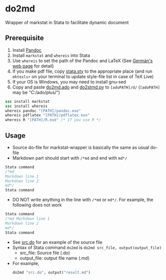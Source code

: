 # do2md
Wrapper of markstat in Stata to facilitate dynamic document

## Prerequisite

1. Install [Pandoc](https://github.com/jgm/pandoc)
2. Install `markstat` and `whereis` into Stata
3. Use `whereis` to set the path of the Pandoc and LaTeX (See [Germán's web page](https://data.princeton.edu/stata/markdown/gettingStarted) for detail)
4. If you make pdf file, copy [stata.sty](https://github.com/Takahiro-Toriyabe/markstat-wrapper/blob/master/docs/stata.sty) to the appropriate place (and run `mktexlsr` on your terminal to update style-file list in case of TeX Live)
5. If your OS is Windows, you may need to install gnu-sed
6. Copy and paste [do2md.ado](https://github.com/Takahiro-Toriyabe/markstat-wrapper/blob/master/ado/do2md.ado) and [do2stmd.py](https://github.com/Takahiro-Toriyabe/markstat-wrapper/blob/master/python/do2stmd.py) to `[adoPATH]/d/` (`[adoPATH]` may be "C:/ado/plus/")

```Stata
ssc install markstat
ssc install whereis
whereis pandoc "[PATH]/pandoc.exe"
whereis pdflatex "[PATH]/pdflatex.exe"
whereis R "[PATH]/R.exe" /* If you use R */
```

## Usage

- Source do-file for markstat-wrapper is basically the same as usual do-file
- Markdown part should start with `/*md` and end with `md*/`
```Stata
Stata command
/*md
Markdown line 1
Markdown line 2
md*/
Stata command
```
- DO NOT write anything in the line with `/*md` or `md*/`. For example, the following does not work
```Stata
Stata command
/*md Markdown line 1
Markdown line 2
md*/
Stata command
```
- See [src.do](https://github.com/Takahiro-Toriyabe/markstat-wrapper/blob/master/docs/example/src.do) for an example of the source file
- Syntax of Stata command `do2md` is `do2md src_file, output(output_file)`
  - src_file: Source file (.do)
  - output_file: output file name (.md)
- For example,
  ```Stata
  do2md "src.do", output("result.md")
  ```
